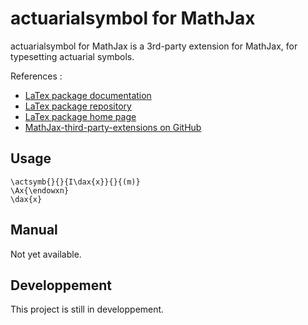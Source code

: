 # actuarialsymbol for MathJax

actuarialsymbol for MathJax is a 3rd-party extension for MathJax, for typesetting actuarial symbols.

References :

- [LaTex package documentation](https://ctan.math.illinois.edu/macros/latex/contrib/actuarialsymbol/actuarialsymbol.pdf)
- [LaTex package repository](https://gitlab.com/vigou3/actuarialsymbol)
- [LaTex package home page](https://vigou3.gitlab.io/actuarialsymbol/)
- [MathJax-third-party-extensions on GitHub](https://github.com/mathjax/MathJax-third-party-extensions)

## Usage

    \actsymb{}{}{I\dax{x}}{}{(m)}
    \Ax{\endowxn}
    \dax{x}

## Manual

Not yet available.


## Developpement

This project is still in developpement.
